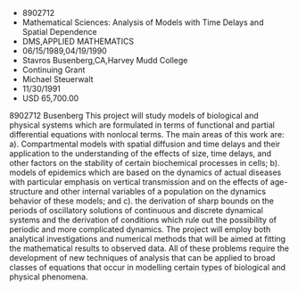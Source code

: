 
* 8902712
* Mathematical Sciences: Analysis of Models with Time Delays and Spatial Dependence
* DMS,APPLIED MATHEMATICS
* 06/15/1989,04/19/1990
* Stavros Busenberg,CA,Harvey Mudd College
* Continuing Grant
* Michael Steuerwalt
* 11/30/1991
* USD 65,700.00

8902712 Busenberg This project will study models of biological and physical
systems which are formulated in terms of functional and partial differential
equations with nonlocal terms. The main areas of this work are: a).
Compartmental models with spatial diffusion and time delays and their
application to the understanding of the effects of size, time delays, and other
factors on the stability of certain biochemical processes in cells; b). models
of epidemics which are based on the dynamics of actual diseases with particular
emphasis on vertical transmission and on the effects of age-structure and other
internal variables of a population on the dynamics behavior of these models; and
c). the derivation of sharp bounds on the periods of oscillatory solutions of
continuous and discrete dynamical systems and the derivation of conditions which
rule out the possibility of periodic and more complicated dynamics. The project
will employ both analytical investigations and numerical methods that will be
aimed at fitting the mathematical results to observed data. All of these
problems require the development of new techniques of analysis that can be
applied to broad classes of equations that occur in modelling certain types of
biological and physical phenomena.
